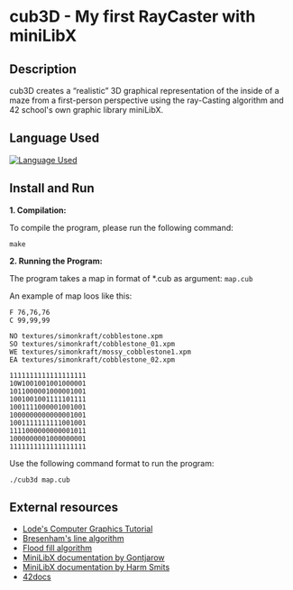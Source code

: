 # cub3D - My first RayCaster with miniLibX

## Description

cub3D creates a “realistic” 3D graphical representation of the inside of a maze from a first-person perspective using the ray-Casting algorithm and 42 school's own graphic library miniLibX.

## Language Used

[![Language Used](https://skills.thijs.gg/icons?i=c)](https://skills.thijs.gg)

## Install and Run

**1. Compilation:**

To compile the program, please run the following command:

	make

**2. Running the Program:**

The program takes a map in format of *.cub as argument:
	`map.cub`

An example of map loos like this:

	F 76,76,76
	C 99,99,99

	NO textures/simonkraft/cobblestone.xpm
	SO textures/simonkraft/cobblestone_01.xpm
	WE textures/simonkraft/mossy_cobblestone1.xpm
	EA textures/simonkraft/cobblestone_02.xpm

	1111111111111111111
	10W1001001001000001
	1011000001000001001
	1001001001111101111
	1001111000001001001
	1000000000000001001
	1001111111111001001
	1111000000000001011
	1000000001000000001
	1111111111111111111

Use the following command format to run the program:

	./cub3d map.cub

## External resources

+ [Lode's Computer Graphics Tutorial](https://lodev.org/cgtutor/raycasting.html)
+ [Bresenham's line algorithm](https://en.wikipedia.org/wiki/Bresenham%27s_line_algorithm)
+ [Flood fill algorithm](https://en.wikipedia.org/wiki/Flood_fill)
+ [MiniLibX documentation by Gontjarow](https://gontjarow.github.io/MiniLibX/)
+ [MiniLibX documentation by Harm Smits](https://harm-smits.github.io/42docs/)
+ [42docs](https://harm-smits.github.io/42docs/projects/cub3d)
